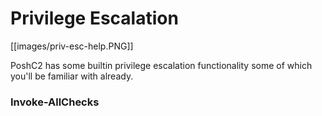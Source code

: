 # Privilege Escalation

[[images/priv-esc-help.PNG]]

PoshC2 has some builtin privilege escalation functionality some of which you'll be familiar with already.

### Invoke-AllChecks

